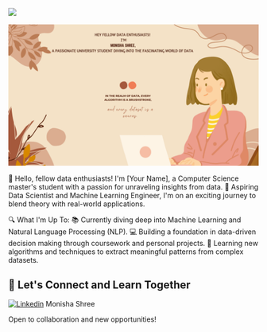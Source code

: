 ![](https://komarev.com/ghpvc/?username=BigDataEngineer09&abbreviated=true)


 ![working image](CanvaPicture_2.png)
 
👋 Hello, fellow data enthusiasts! I'm [Your Name], a Computer Science master's student with a passion for unraveling insights from data. 🌟 Aspiring Data Scientist and Machine Learning Engineer, I'm on an exciting journey to blend theory with real-world applications.

🔍 What I'm Up To:
📚 Currently diving deep into Machine Learning and Natural Language Processing (NLP).
💻 Building a foundation in data-driven decision making through coursework and personal projects.
🌱 Learning new algorithms and techniques to extract meaningful patterns from complex datasets.

## 💬 **Let's Connect and Learn Together**

[![Linkedin](https://i.stack.imgur.com/gVE0j.png)](https://www.linkedin.com/in/monisha-shree-6b8663156/) Monisha Shree


Open to collaboration and new opportunities!
